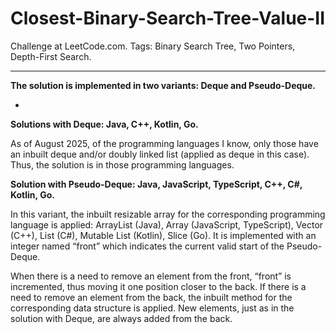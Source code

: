 # Closest-Binary-Search-Tree-Value-II
Challenge at LeetCode.com. Tags: Binary Search Tree, Two Pointers, Depth-First Search.

-----------------------------------------------------------------------------------------------------------------------------------------------------------------------

**The solution is implemented in two variants: Deque and Pseudo-Deque.**

-
**Solutions with Deque: Java, C++, Kotlin, Go.**

As of August 2025, of the programming languages I know, only those have an inbuilt deque and/or doubly linked list (applied as deque in this case). Thus, the solution is in those programming languages.


**Solution with Pseudo-Deque: Java, JavaScript, TypeScript, C++, C#, Kotlin, Go.**

In this variant, the inbuilt resizable array for the corresponding programming language is applied: ArrayList (Java), Array (JavaScript, TypeScript), Vector (C++), List (C#), Mutable List (Kotlin), Slice (Go). It is implemented with an integer named “front” which indicates the current valid start of the Pseudo-Deque. 

When there is a need to remove an element from the front, “front” is incremented, thus moving it one position closer to the back. If there is a need to remove an element from the back, the inbuilt method for the corresponding data structure is applied. New elements, just as in the solution with Deque, are always added from the back.

